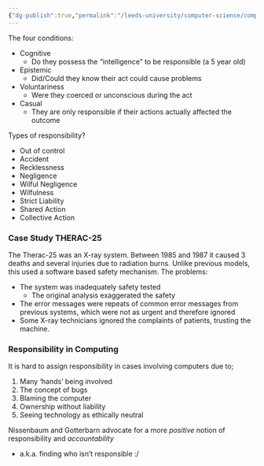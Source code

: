 ```yaml
---
{"dg-publish":true,"permalink":"/leeds-university/computer-science/compulsory-modules/professional-computing/ethics/2-moral-responsibility/"}
---
```


The four conditions:
- Cognitive
	- Do they possess the “intelligence” to be responsible (a 5 year old)
- Epistemic
	- Did/Could they know their act could cause problems
- Voluntariness
	- Were they coerced or unconscious during the act
- Casual
	- They are only responsible if their actions actually affected the outcome

Types of responsibility?
- Out of control
- Accident
- Recklessness
- Negligence
- Wilful Negligence
- Wilfulness
- Strict Liability
- Shared Action
- Collective Action

### Case Study THERAC-25
The Therac-25 was an X-ray system. Between 1985 and 1987 it caused 3 deaths and several injuries due to radiation burns. Unlike previous models, this used a software based safety mechanism.
The problems:
- The system was inadequately safety tested
	- The original analysis exaggerated the safety
- The error messages were repeats of common error messages from previous systems, which were not as urgent and therefore ignored
- Some X-ray technicians ignored the complaints of patients, trusting the machine.

### Responsibility in Computing
It is hard to assign responsibility in cases involving computers due to;
1. Many ‘hands’ being involved
2. The concept of bugs
3. Blaming the computer
4. Ownership without liability
5. Seeing technology as ethically neutral

Nissenbaum and Gotterbarn advocate for a more *positive* notion of responsibility and *accountability*
- a.k.a. finding who isn’t responsible :/